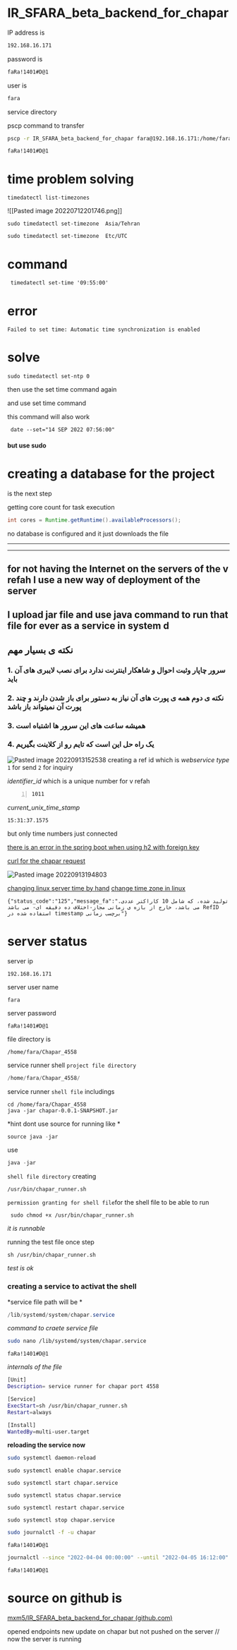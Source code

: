 # IR_SFARA_beta_backend_for_chapar

IP address is

```bash
192.168.16.171
```

password is

```bash
faRa!1401#D@1
```

user is

```bash
fara
```

service directory



pscp command to transfer

```bash
pscp -r IR_SFARA_beta_backend_for_chapar fara@192.168.16.171:/home/fara/srv
```

```
faRa!1401#D@1
```


# time problem solving
```SHELL
timedatectl list-timezones
```

![[Pasted image 20220712201746.png]]

```SHELL
sudo timedatectl set-timezone  Asia/Tehran
```


```SHELL
sudo timedatectl set-timezone  Etc/UTC
```


# command
```
 timedatectl set-time '09:55:00'
```
# error
```shell
Failed to set time: Automatic time synchronization is enabled
```
# solve
```shell
sudo timedatectl set-ntp 0
```

then use the set time command again

and use set time command

this command will also work

```shell
 date --set="14 SEP 2022 07:56:00"
```

#### but use sudo

# creating a database for the project
is the next step

getting core count for task execution
```java
int cores = Runtime.getRuntime().availableProcessors();
```

no database is configured and it just downloads the file
___
___

## for not having the Internet on the servers of the v refah I use a new way of deployment of the server

## I upload jar file and use java command to run that file for ever as a service in system d

## نکته ی بسیار مهم
### 1. سرور چاپار وثبت احوال و شاهکار اینترنت ندارد برای نصب لایبری های آن باید
### 2.  نکته ی دوم همه ی پورت های آن نیاز به دستور برای باز شدن دارند و چند پورت آن نمیتواند باز باشد
### 3. همیشه ساعت های این سرور ها اشتباه است
### 4. یک راه حل این است که تایم رو از کلاینت بگیریم


![Pasted image 20220913152538](Pasted%20image%2020220913152538.png)
creating a ref id which is
*webservice type*
`1` for send
`2` for inquiry

*identifier_id*
which is a unique number for v refah
```number
1011
```

*current_unix_time_stamp*
```timestamp
15:31:37.1575
```

but only time  numbers just connected

[there is an error in the spring boot when using h2 with foreign key](there%20is%20an%20error%20in%20the%20spring%20boot%20when%20using%20h2%20with%20foreign%20key.md)

[curl for the chapar request](curl%20for%20the%20chapar%20request.md)

![Pasted image 20220913194803](Pasted%20image%2020220913194803.png)

[changing linux server time by hand](changing%20linux%20server%20time%20by%20hand.md)
[change time zone in linux](change%20time%20zone%20in%20linux.md)

```shell
{"status_code":"125","message_fa":".تولید شده، که شامل 10 کاراکتر عددی می باشد، خارج از بازه ی زمانی مجاز-اختلاف ده دقیقه ای- می باشد RefID استفاده شده در timestamp برچسب زمانی"}
```

# server status
server ip
```ip_address
192.168.16.171
```

server user name
```uname
fara
```

server password
```pass
faRa!1401#D@1
```

file directory is

```path
/home/fara/Chapar_4558
```

service runner shell `project file directory`
```java
/home/fara/Chapar_4558/
```

service runner `shell file` includings
```shell
cd /home/fara/Chapar_4558
java -jar chapar-0.0.1-SNAPSHOT.jar
```

*hint dont use source for running
like *
```java
source java -jar
```
use
```java
java -jar
```

`shell file directory` creating
```path
/usr/bin/chapar_runner.sh
```

`permission granting for shell file`for the shell file to be able to run
```shell
 sudo chmod +x /usr/bin/chapar_runner.sh
```
*it is runnable*

running the test file once step
```shell 
sh /usr/bin/chapar_runner.sh
```
*test is ok*

### creating a service to activat the shell
*service file path will be *
```java
/lib/systemd/system/chapar.service
```

_command to craete service file_
```bash
sudo nano /lib/systemd/system/chapar.service
```


```password
faRa!1401#D@1
```

_internals of the file_
```bash
[Unit]
Description= service runner for chapar port 4558

[Service]
ExecStart=sh /usr/bin/chapar_runner.sh
Restart=always

[Install]
WantedBy=multi-user.target
```


__reloading the service now__

```bash
sudo systemctl daemon-reload
```

```shell
sudo systemctl enable chapar.service
```

```shell
sudo systemctl start chapar.service
```

```shell
sudo systemctl status chapar.service
```

```shell
sudo systemctl restart chapar.service
```

```shell
sudo systemctl stop chapar.service
```

```bash
sudo journalctl -f -u chapar
```

```password
faRa!1401#D@1
```


```bash
journalctl --since "2022-04-04 00:00:00" --until "2022-04-05 16:12:00" -f -u fwd_srv_runner
```

```password
faRa!1401#D@1
```

# source on github is
[mxm5/IR_SFARA_beta_backend_for_chapar (github.com)](https://github.com/mxm5/IR_SFARA_beta_backend_for_chapar)

opened endpoints
new update on chapar but not pushed on the server
// now the server is running